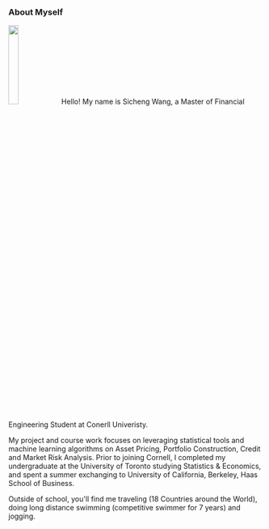 ### About Myself 

<img src="https://github.com/wangsic4/Sicheng-personal-website/blob/main/images/brooklyn%20bridge.png" width=20% height=20%>
Hello! My name is Sicheng Wang, a Master of Financial Engineering Student at Conerll Univeristy. 


My project and course work focuses on leveraging statistical tools and machine learning algorithms on Asset Pricing, Portfolio Construction, Credit and Market Risk Analysis. Prior to joining Cornell, I completed my undergraduate at the University of Toronto studying Statistics & Economics, and spent a summer exchanging to University of California, Berkeley, Haas School of Business.


Outside of school, you'll find me traveling (18 Countries around the World), doing long distance swimming (competitive swimmer for 7 years) and jogging.



